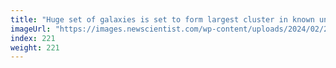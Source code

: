 ```yaml
---
title: "Huge set of galaxies is set to form largest cluster in known universe"
imageUrl: "https://images.newscientist.com/wp-content/uploads/2024/02/21162939/SEI_191496908.jpg?width=788"
index: 221
weight: 221
---
```

